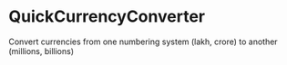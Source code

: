 # QuickCurrencyConverter
Convert currencies from one numbering system (lakh, crore) to another (millions, billions)
